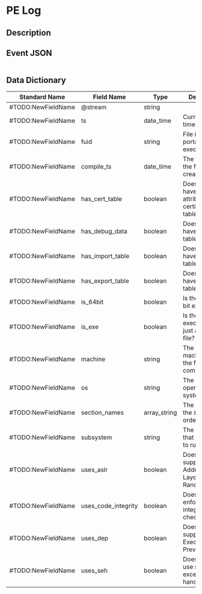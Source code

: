 # PE Log

## Description

## Event JSON

```json
```

## Data Dictionary

|	        Standard Name       	|            Field Name             |       	    Type            	|   	    Description          	|	     Sample Value           	|
|	-------------------------------	|	-------------------------------	|	-------------------------------	|	-------------------------------	|	-------------------------------	|
|#TODO:NewFieldName|@stream|string||
|#TODO:NewFieldName|ts|date_time|Current timestamp.|
|#TODO:NewFieldName|fuid|string|File id of this portable executable file.|
|#TODO:NewFieldName|compile_ts|date_time|The time that the file was created at.|2017-11-01T07:17:29.000000Z
|#TODO:NewFieldName|has_cert_table|boolean|Does the file have an attribute certificate table?|true;false
|#TODO:NewFieldName|has_debug_data|boolean|Does the file have a debug table?|true;false
|#TODO:NewFieldName|has_import_table|boolean|Does the file have an import table?|true;false
|#TODO:NewFieldName|has_export_table|boolean|Does the file have an export table?|true;false
|#TODO:NewFieldName|is_64bit|boolean|Is the file a 64-bit executable?|true;false
|#TODO:NewFieldName|is_exe|boolean|Is the file an executable, or just an object file?|true;false
|#TODO:NewFieldName|machine|string|The target machine that the file was compiled for.|I386;AMD64;ARM64;ARMNT;unknown-20480;unknown-99;IA64;unknown-39936;UNKNOWN;THUMB
|#TODO:NewFieldName|os|string|The required operating system.|Windows XP x64 or Server 2003;Windows 2000;Windows 95 or NT 4.0;Windows XP;Windows Vista or Server 2008;unknown-501.0;Windows 10;Windows 8.1 or Server 2012 R2;Windows 8 or Server 2012
|#TODO:NewFieldName|section_names|array_string|The names of the sections, in order.|""".text"";"".rdata"";"".data"";"".pdata"";"".rsrc"";"".reloc"";""PAGEdimg"";""minATL"";"".text;_P"";""IPPDATA"";""/4"";"".APOINT"
|#TODO:NewFieldName|subsystem|string|The subsystem that is required to run this file.|WINDOWS_CUI;WINDOWS_GUI;NATIVE;WINDOWS_CE_GUI;unknown-16
|#TODO:NewFieldName|uses_aslr|boolean|Does the file support Address Space Layout Randomization?|true;false
|#TODO:NewFieldName|uses_code_integrity|boolean|Does the file enforce code integrity checks?|true;false
|#TODO:NewFieldName|uses_dep|boolean|Does the file support Data Execution Prevention?|true;false
|#TODO:NewFieldName|uses_seh|boolean|Does the file use structured exception handing?|true;false